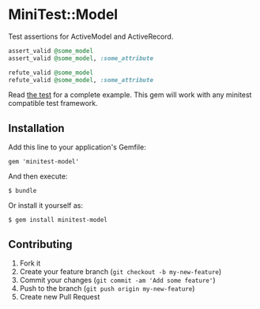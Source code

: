 # MiniTest::Model

Test assertions for ActiveModel and ActiveRecord.

```ruby
assert_valid @some_model
assert_valid @some_model, :some_attribute

refute_valid @some_model
refute_valid @some_model, :some_attribute
```

Read [the test](/test/test.rb) for a complete example. This gem will work with
any minitest compatible test framework.

## Installation

Add this line to your application's Gemfile:

    gem 'minitest-model'

And then execute:

    $ bundle

Or install it yourself as:

    $ gem install minitest-model

## Contributing

1. Fork it
2. Create your feature branch (`git checkout -b my-new-feature`)
3. Commit your changes (`git commit -am 'Add some feature'`)
4. Push to the branch (`git push origin my-new-feature`)
5. Create new Pull Request
